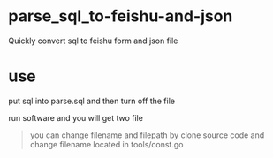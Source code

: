 # parse_sql_to-feishu-and-json

Quickly convert sql to feishu form and json file

# use
put sql into parse.sql and then turn off the file

run software and you will get two file 

> you can change filename and filepath by clone source code and change filename located in tools/const.go
